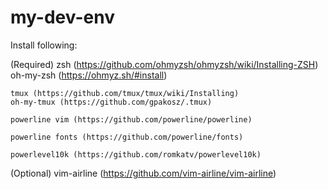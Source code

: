 # my-dev-env


Install following:

(Required)
	zsh (https://github.com/ohmyzsh/ohmyzsh/wiki/Installing-ZSH)
	oh-my-zsh (https://ohmyz.sh/#install)
	
	tmux (https://github.com/tmux/tmux/wiki/Installing)
	oh-my-tmux (https://github.com/gpakosz/.tmux)
	
	powerline vim (https://github.com/powerline/powerline)
	
	powerline fonts (https://github.com/powerline/fonts)

	powerlevel10k (https://github.com/romkatv/powerlevel10k)

(Optional)
	vim-airline (https://github.com/vim-airline/vim-airline)

